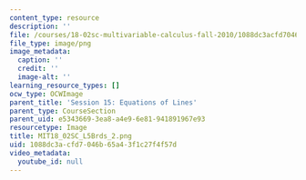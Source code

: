 ```yaml
---
content_type: resource
description: ''
file: /courses/18-02sc-multivariable-calculus-fall-2010/1088dc3acfd7046b65a43f1c27f4f57d_MIT18_02SC_L5Brds_2.png
file_type: image/png
image_metadata:
  caption: ''
  credit: ''
  image-alt: ''
learning_resource_types: []
ocw_type: OCWImage
parent_title: 'Session 15: Equations of Lines'
parent_type: CourseSection
parent_uid: e5343669-3ea8-a4e9-6e81-941891967e93
resourcetype: Image
title: MIT18_02SC_L5Brds_2.png
uid: 1088dc3a-cfd7-046b-65a4-3f1c27f4f57d
video_metadata:
  youtube_id: null
---
```

